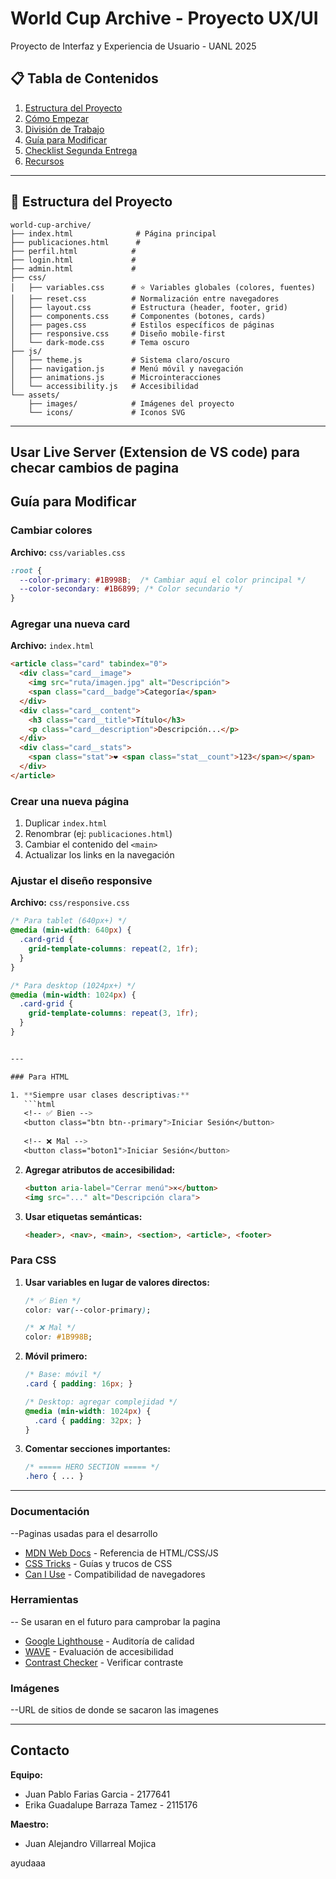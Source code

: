 # World Cup Archive - Proyecto UX/UI

Proyecto de Interfaz y Experiencia de Usuario - UANL 2025

## 📋 Tabla de Contenidos

1. [Estructura del Proyecto](#estructura-del-proyecto)
2. [Cómo Empezar](#cómo-empezar)
3. [División de Trabajo](#división-de-trabajo)
4. [Guía para Modificar](#guía-para-modificar)
5. [Checklist Segunda Entrega](#checklist-segunda-entrega)
6. [Recursos](#recursos)

---

## 📁 Estructura del Proyecto

```
world-cup-archive/
├── index.html              # Página principal
├── publicaciones.html      # 
├── perfil.html            # 
├── login.html             # 
├── admin.html             # 
├── css/
│   ├── variables.css      # ⭐ Variables globales (colores, fuentes)
│   ├── reset.css          # Normalización entre navegadores
│   ├── layout.css         # Estructura (header, footer, grid)
│   ├── components.css     # Componentes (botones, cards)
│   ├── pages.css          # Estilos específicos de páginas
│   ├── responsive.css     # Diseño mobile-first
│   └── dark-mode.css      # Tema oscuro
├── js/
│   ├── theme.js           # Sistema claro/oscuro
│   ├── navigation.js      # Menú móvil y navegación
│   ├── animations.js      # Microinteracciones
│   └── accessibility.js   # Accesibilidad
└── assets/
    ├── images/            # Imágenes del proyecto
    └── icons/             # Iconos SVG
```

---

## Usar Live Server (Extension de VS code) para checar cambios de pagina


##  Guía para Modificar

### Cambiar colores

**Archivo:** `css/variables.css`

```css
:root {
  --color-primary: #1B998B;  /* Cambiar aquí el color principal */
  --color-secondary: #1B6899; /* Color secundario */
}
```

### Agregar una nueva card

**Archivo:** `index.html`

```html
<article class="card" tabindex="0">
  <div class="card__image">
    <img src="ruta/imagen.jpg" alt="Descripción">
    <span class="card__badge">Categoría</span>
  </div>
  <div class="card__content">
    <h3 class="card__title">Título</h3>
    <p class="card__description">Descripción...</p>
  </div>
  <div class="card__stats">
    <span class="stat">❤️ <span class="stat__count">123</span></span>
  </div>
</article>
```

### Crear una nueva página

1. Duplicar `index.html`
2. Renombrar (ej: `publicaciones.html`)
3. Cambiar el contenido del `<main>`
4. Actualizar los links en la navegación

### Ajustar el diseño responsive

**Archivo:** `css/responsive.css`

```css
/* Para tablet (640px+) */
@media (min-width: 640px) {
  .card-grid {
    grid-template-columns: repeat(2, 1fr);
  }
}

/* Para desktop (1024px+) */
@media (min-width: 1024px) {
  .card-grid {
    grid-template-columns: repeat(3, 1fr);
  }
}


---

### Para HTML

1. **Siempre usar clases descriptivas:**
   ```html
   <!-- ✅ Bien -->
   <button class="btn btn--primary">Iniciar Sesión</button>
   
   <!-- ❌ Mal -->
   <button class="boton1">Iniciar Sesión</button>
   ```

2. **Agregar atributos de accesibilidad:**
   ```html
   <button aria-label="Cerrar menú">×</button>
   <img src="..." alt="Descripción clara">
   ```

3. **Usar etiquetas semánticas:**
   ```html
   <header>, <nav>, <main>, <section>, <article>, <footer>
   ```

### Para CSS

1. **Usar variables en lugar de valores directos:**
   ```css
   /* ✅ Bien */
   color: var(--color-primary);
   
   /* ❌ Mal */
   color: #1B998B;
   ```

2. **Móvil primero:**
   ```css
   /* Base: móvil */
   .card { padding: 16px; }
   
   /* Desktop: agregar complejidad */
   @media (min-width: 1024px) {
     .card { padding: 32px; }
   }
   ```

3. **Comentar secciones importantes:**
   ```css
   /* ===== HERO SECTION ===== */
   .hero { ... }
   ```

---


### Documentación

--Paginas usadas para el desarrollo
- [MDN Web Docs](https://developer.mozilla.org/es/) - Referencia de HTML/CSS/JS
- [CSS Tricks](https://css-tricks.com/) - Guías y trucos de CSS
- [Can I Use](https://caniuse.com/) - Compatibilidad de navegadores

### Herramientas

-- Se usaran en el futuro para camprobar la pagina 
- [Google Lighthouse](https://developers.google.com/web/tools/lighthouse) - Auditoría de calidad
- [WAVE](https://wave.webaim.org/) - Evaluación de accesibilidad
- [Contrast Checker](https://webaim.org/resources/contrastchecker/) - Verificar contraste

### Imágenes

--URL de sitios de donde se sacaron las imagenes

---

## Contacto

**Equipo:**
- Juan Pablo Farias Garcia - 2177641
- Erika Guadalupe Barraza Tamez - 2115176

**Maestro:**
- Juan Alejandro Villarreal Mojica

ayudaaa

